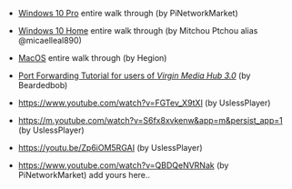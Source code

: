 * [Windows 10 Pro](https://www.youtube.com/watch?v=QBDQeNVRNak) entire walk through (by PiNetworkMarket)

* [Windows 10 Home](https://www.youtube.com/watch?v=D0__7Jw6i0w) entire walk through (by Mitchou Ptchou alias @micaelleal890)

* [MacOS](https://www.hegion.com/setup-guide-for-pi-node/) entire walk through (by Hegion)

* [Port Forwarding Tutorial for users of *Virgin Media Hub 3.0*](https://www.youtube.com/watch?v=WFzSKut0jO4) (by Beardedbob)

* https://www.youtube.com/watch?v=FGTev_X9tXI (by UslessPlayer)

* https://m.youtube.com/watch?v=S6fx8xvkenw&app=m&persist_app=1 (by UslessPlayer)

* https://youtu.be/Zp6iOM5RGAI (by UslessPlayer)

* https://www.youtube.com/watch?v=QBDQeNVRNak (by PiNetworkMarket)
add yours here..